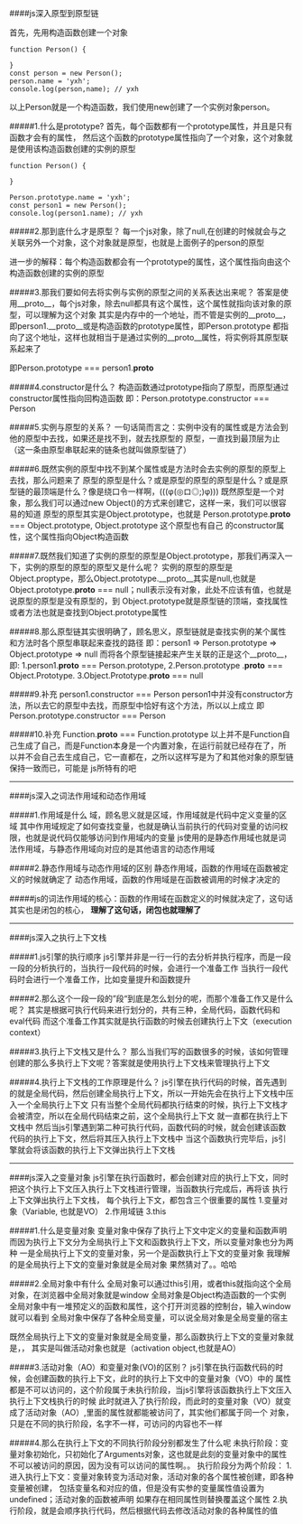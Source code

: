 ####js深入原型到原型链

首先，先用构造函数创建一个对象
```
function Person() {

}
const person = new Person();
person.name = 'yxh';
console.log(person,name); // yxh
```

以上Person就是一个构造函数，我们使用new创建了一个实例对象person。

#####1.什么是prototype?
首先，每个函数都有一个prototype属性，并且是只有函数才会有的属性，
然后这个函数的prototype属性指向了一个对象，这个对象就是使用该构造函数创建的实例的原型
```
function Person() {

}

Person.prototype.name = 'yxh';
const person1 = new Person();
console.log(person1.name); // yxh
```
#####2.那到底什么才是原型？
每一个js对象，除了null,在创建的时候就会与之关联另外一个对象，这个对象就是原型，也就是上面例子的person的原型

进一步的解释：每个构造函数都会有一个prototype的属性，这个属性指向由这个构造函数创建的实例的原型

#####3.那我们要如何去将实例与实例的原型之间的关系表达出来呢？
答案是使用__proto__，每个js对象，除去null都具有这个属性，这个属性就指向该对象的原型，可以理解为这个对象
其实是内存中的一个地址，而不管是实例的__proto__，即person1.__proto__或是构造函数的prototype属性，即Person.prototype
都指向了这个地址，这样也就相当于是通过实例的__proto__属性，将实例将其原型联系起来了

即Person.prototype === person1.__proto__

#####4.constructor是什么？
构造函数通过prototype指向了原型，而原型通过constructor属性指向回构造函数
即：Person.prototype.constructor === Person

#####5.实例与原型的关系？
一句话简而言之：实例中没有的属性或是方法会到他的原型中去找，如果还是找不到，就去找原型的
原型，一直找到最顶层为止（这一条由原型串联起来的链条也就叫做原型链了）

#####6.既然实例的原型中找不到某个属性或是方法时会去实例的原型的原型上去找，那么问题来了
原型的原型是什么？或是原型的原型的原型是什么？或是原型链的最顶端是什么？像是绕口令一样啊，(((φ(◎ロ◎;)φ)))
既然原型是一个对象，那么我们可以通过new Object()的方式来创建它，这样一来，我们可以很容易的知道
原型的原型其实是Object.prototype，也就是 Person.prototype.__proto__ === Object.prototype,
Object.prototype 这个原型也有自己 的constructor属性，这个属性指向Object构造函数

#####7.既然我们知道了实例的原型的原型是Object.prototype，那我们再深入一下，实例的原型的原型的原型又是什么呢？
实例的原型的原型是Object.proptype，那么Object.prototype.__proto__其实是null,也就是
Object.prototype.__proto__ === null；null表示没有对象，此处不应该有值，也就是说原型的原型是没有原型的，到
Object.prototype就是原型链的顶端，查找属性或者方法也就是查找到Object.prototype属性

#####8.那么原型链其实很明确了，顾名思义，原型链就是查找实例的某个属性和方法时各个原型串联起来查找的路径
即：person1 => Person.prototype => Object.prototype => null
而将各个原型链接起来产生关联的正是这个__proto__，
即: 1.person1.__proto__ === Person.prototype, 
    2.Person.prototype .__proto__ === Object.Prototype.
    3.Object.Prototype.__proto__ === null

#####9.补充
person1.constructor === Person
person1中并没有constructor方法，所以去它的原型中去找，而原型中恰好有这个方法，所以以上成立
即Person.prototype.constructor === Person

#####10.补充 Function.__proto__ === Function.prototype
以上并不是Function自己生成了自己，而是Function本身是一个内置对象，在运行前就已经存在了，所以并不会自己去生成自己，它一直都在，之所以这样写是为了和其他对象的原型链保持一致而已，可能是
js所特有的吧
***

####js深入之词法作用域和动态作用域

#####1.作用域是什么
域，顾名思义就是区域，作用域就是代码中定义变量的区域
其中作用域规定了如何查找变量，也就是确认当前执行的代码对变量的访问权限，也就是说代码仅能够访问到作用域内的变量
js使用的是静态作用域也就是词法作用域，与静态作用域向对应的是其他语言的动态作用域

#####2.静态作用域与动态作用域的区别
静态作用域，函数的作用域在函数被定义的时候就确定了
动态作用域，函数的作用域是在函数被调用的时候才决定的

#####js的词法作用域的核心：函数的作用域在函数定义的时候就决定了，这句话其实也是闭包的核心，
**理解了这句话，闭包也就理解了**
***

####js深入之执行上下文栈

#####1.js引擎的执行顺序
js引擎并非是一行一行的去分析并执行程序，而是一段一段的分析执行的，当执行一段代码的时候，会进行一个准备工作
当执行一段代码时会进行一个准备工作，比如变量提升和函数提升

#####2.那么这个一段一段的”段“到底是怎么划分的呢，而那个准备工作又是什么呢？
其实是根据可执行代码来进行划分的，共有三种，全局代码，函数代码和eval代码
而这个准备工作其实就是执行函数的时候去创建执行上下文（execution context）

#####3.执行上下文栈又是什么？
那么当我们写的函数很多的时候，该如何管理创建的那么多执行上下文呢？答案就是使用执行上下文栈来管理执行上下文

#####4.执行上下文栈的工作原理是什么？
js引擎在执行代码的时候，首先遇到的就是全局代码，然后创建全局执行上下文，所以一开始先会在执行上下文栈中压入一个全局执行上下文
只有当整个全局代码都执行结束的时候，执行上下文栈才会被清空，所以在全局代码结束之前，这个全局执行上下文
就一直都在执行上下文栈中
然后当js引擎遇到第二种可执行代码，函数代码的时候，就会创建该函数代码的执行上下文，然后将其压入执行上下文栈中
当这个函数执行完毕后，js引擎就会将该函数的执行上下文弹出执行上下文栈
***
####js深入之变量对象
js引擎在执行函数时，都会创建对应的执行上下文，同时把这个执行上下文压入执行上下文栈进行管理，当函数执行完成后，再将该
执行上下文弹出执行上下文栈，
每个执行上下文，都包含三个很重要的属性
    1.变量对象（Variable, 也就是VO）
    2.作用域链
    3.this

#####1.什么是变量对象
变量对象中保存了执行上下文中定义的变量和函数声明
而因为执行上下文分为全局执行上下文和函数执行上下文，所以变量对象也分为两种
一是全局执行上下文的变量对象，另一个是函数执行上下文的变量对象
我理解的是全局执行上下文的变量对象就是全局对象
果然猜对了。。哈哈

#####2.全局对象中有什么
全局对象可以通过this引用，或者this就指向这个全局对象，在浏览器中全局对象就是window
全局对象是Object构造函数的一个实例
全局对象中有一堆预定义的函数和属性，这个打开浏览器的控制台，输入window就可以看到
全局对象中保存了各种全局变量，可以说全局对象是全局变量的宿主

既然全局执行上下文的变量对象就是全局变量，那么函数执行上下文的变量对象就是，，
其实是叫做活动对象也就是（activation object,也就是AO）

#####3.活动对象（AO）和变量对象(VO)的区别？
js引擎在执行函数代码的时候，会创建函数的执行上下文，此时的执行上下文中的变量对象（VO）中的
属性都是不可以访问的，这个阶段属于未执行阶段，当js引擎将该函数执行上下文压入执行上下文栈执行的时候
此时就进入了执行阶段，而此时的变量对象（VO）就变成了活动对象（AO）,里面的属性就都能被访问了，其实他们都属于同一个
对象，只是在不同的执行阶段，名字不一样，可访问的内容也不一样

#####4.那么在执行上下文的不同执行阶段分别都发生了什么呢
未执行阶段：变量对象初始化，只初始化了Arguments对象，这也就是此刻的变量对象中的属性不可以被访问的原因，因为没有可以访问的属性啊。。
执行阶段分为两个阶段：
    1.进入执行上下文：变量对象转变为活动对象，活动对象的各个属性被创建，即各种变量被创建，
    包括变量名和对应的值，但是没有实参的变量属性值设置为undefined；活动对象的函数被声明
    如果存在相同属性则替换覆盖这个属性
    2.执行阶段，就是会顺序执行代码，然后根据代码去修改活动对象的各种属性的值